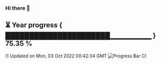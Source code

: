 ### Hi there 👋
⏳ Year progress { ██████████████████████▁▁▁▁▁▁▁▁ } 75.35 %
---
⏰ Updated on Mon, 03 Oct 2022 00:42:34 GMT
![Progress Bar CI](https://github.com/Moyi321/Moyi321/workflows/Progress%20Bar%20CI/badge.svg)
